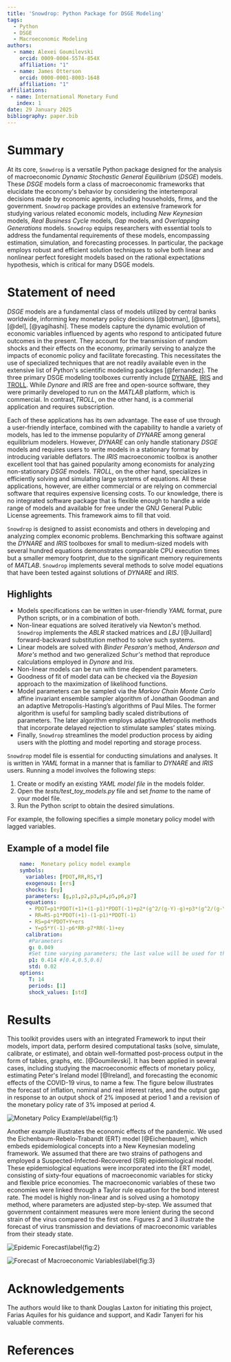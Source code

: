```yaml
---
title: 'Snowdrop: Python Package for DSGE Modeling'
tags:
  - Python
  - DSGE
  - Macroeconomic Modeling
authors:
  - name: Alexei Goumilevski
    orcid: 0009-0004-5574-854X
    affiliation: "1"
  - name: James Otterson
    orcid: 0000-0001-8003-1648
    affiliation: "1"
affiliations:
 - name: International Monetary Fund
   index: 1
date: 29 January 2025
bibliography: paper.bib
---
```

# Summary

At its core, `Snowdrop` is a versatile Python package designed for the analysis of macroeconomic *Dynamic Stochastic General Equilibrium* (*DSGE*) models. These *DSGE* models form a class of macroeconomic frameworks that elucidate the economy's behavior by considering the intertemporal decisions made by economic agents, including households, firms, and the government.  `Snowdrop` package provides an extensive framework for studying various related economic models, including *New Keynesian* models, *Real Business Cycle* models, *Gap* models, and *Overlapping Generations* models. `Snowdrop` equips researchers with essential tools to address the fundamental requirements of these models, encompassing estimation, simulation, and forecasting processes.  In particular, the package employs robust and efficient solution techniques to solve both linear and nonlinear perfect foresight models based on the rational expectations hypothesis, which is critical for many DSGE models.

# Statement of need

*DSGE* models are a fundamental class of models utilized by central banks worldwide, informing key monetary policy decisions [@botman], [@smets], [@del], [@yagihashi]. These models capture the dynamic evolution of economic variables influenced by agents who respond to anticipated future outcomes in the present.  They account for the transmission of random shocks and their effects on the economy, primarily serving to analyze the impacts of economic policy and facilitate forecasting. This necessitates the use of specialized techniques that are not readily available even in the extensive list of Python's scientific modeling packages [@fernandez]. The three primary DSGE modeling toolboxes currently include [DYNARE](https://www.dynare.org), [IRIS](https://iris.igpmn.org) and [TROLL](https://www.intex.com/troll/history.html). While *Dynare* and *IRIS* are free and open-source software, they were primarily developed to run on the *MATLAB* platform, which is commercial. In contrast,*TROLL*, on the other hand, is a commerial application and requires subscription.

Each of these applications has its own advantage. The ease of use through a user-friendly interface, combined with the capability to handle a variety of models, has led to the immense popularity of *DYNARE* among general equilibrium modelers. However, *DYNARE* can only handle stationary *DSGE* models and requires users to write models in a stationary format by introducing variable deflators. The *IRIS* macroeconomic toolbox is another excellent tool that has gained popularity among economists for analyzing non-stationary *DSGE* models. *TROLL*, on the other hand, specializes in efficiently solving and simulating large systems of equations. All these applications, however, are either commercial or are relying on commercial software that requires expensive licensing costs. To our knowledge, there is no integrated software package that is flexible enough to handle a wide range of models and available for free under the GNU General Public License agreements. This framework aims to fill that void. 

`Snowdrop` is designed to assist economists and others in developing and analyzing complex economic problems.   Benchmarking this software against the *DYNARE* and *IRIS* toolboxes for small to medium-sized models with several hundred equations demonstrates comparable CPU execution times but a smaller memory footprint, due to the significant memory requirements of *MATLAB*. `Snowdrop` implements several methods to solve model equations that have been tested against solutions of *DYNARE* and *IRIS*.


## Highlights

- Models specifications can be written in user-friendly *YAML* format, pure Python scripts, or in a combination of both.
- Non-linear equations are solved iteratively via Newton's method. `Snowdrop` implements the *ABLR* stacked matrices and *LBJ* [@Juillard] forward-backward substitution method to solve such systems.
- Linear models are solved with *Binder Pesaran's* method, *Anderson and More's* method and two generalized *Schur's* method that reproduce calculations employed in *Dynare* and *Iris*.
- Non-linear models can be run with time dependent parameters.
- Goodness of fit of model data can be checked via the *Bayesian* approach to the maximization of likelihood functions.
- Model parameters can be sampled via the *Markov Chain Monte Carlo* affine invariant ensemble sampler algorithm of Jonathan Goodman and an adaptive Metropolis-Hasting’s algorithms of Paul Miles. The former algorithm is useful for sampling badly scaled distributions of parameters. The later algorithm employs adaptive Metropolis methods that incorporate delayed rejection to stimulate samples’ states mixing.
- Finally, `Snowdrop` streamlines the model production process by aiding users with the plotting and model reporting and storage process.

`Snowdrop` model file is essential for conducting simulations and analyses. It is written in *YAML* format in a manner that is familiar to *DYNARE* and *IRIS* users. Running a model involves the following steps:

1. Create or modify an existing *YAML model file* in the models folder.
2. Open the *tests/test_toy_models.py* file and set *fname* to the name of your model file.
3. Run the Python script to obtain the desired simulations.

For example, the following specifies a simple monetary policy model with lagged variables.

## Example of a model file

```yaml
    name:  Monetary policy model example
    symbols:
      variables: [PDOT,RR,RS,Y]
      exogenous: [ers]
      shocks: [ey]
      parameters: [g,p1,p2,p3,p4,p5,p6,p7]
      equations:
       - PDOT=p1*PDOT(+1)+(1-p1)*PDOT(-1)+p2*(g^2/(g-Y)-g)+p3*(g^2/(g-Y(-1))-g)
       - RR=RS-p1*PDOT(+1)-(1-p1)*PDOT(-1)
       - RS=p4*PDOT+Y+ers
       - Y=p5*Y(-1)-p6*RR-p7*RR(-1)+ey
      calibration:
       #Parameters
       g: 0.049
       #Set time varying parameters; the last value will be used for the rest of this array
       p1: 0.414 #[0.4,0.5,0.6]
       std: 0.02
    options:
       T: 14
       periods: [1]
       shock_values: [std]
```

# Results

This toolkit provides users with an integrated Framework to input their models, import data, perform desired computational tasks (solve, simulate, calibrate, or estimate), and obtain well-formatted post-process output in the form of tables, graphs, etc. [@Goumilevski]. It has been applied in several cases, including studying the macroeconomic effects of monetary policy, estimating Peter's Ireland model [@Ireland], and forecasting the economic effects of the COVID-19 virus, to name a few. The figure below illustrates the forecast of inflation, nominal and real interest rates, and the output gap in response to an output shock of 2% imposed at period 1 and a revision of the monetary policy rate of 3% imposed at period 4.

![Monetary Policy Example\label{fig:1}](Decomposition.png)

Another example illustrates the economic effects of the pandemic. We used the Eichenbaum-Rebelo-Trabandt (ERT) model [@Eichenbaum], which embeds epidemiological concepts into a New Keynesian modeling framework. We assumed that there are two strains of pathogens and employed a Suspected-Infected-Recovered (SIR) epidemiological model. These epidemiological equations were incorporated into the ERT model, consisting of sixty-four equations of macroeconomic variables for sticky and flexible price economies. The macroeconomic variables of these two economies were linked through a Taylor rule equation for the bond interest rate. The model is highly non-linear and is solved using a homotopy method, where parameters are adjusted step-by-step. We assumed that government containment measures were more lenient during the second strain of the virus compared to the first one. Figures 2 and 3 illustrate the forecast of virus transmission and deviations of macroeconomic variables from their steady state.

![Epidemic Forecast\label{fig:2}](Virus.png)

![Forecast of Macroeconomic Variables\label{fig:3}](Economy.png)

# Acknowledgements

The authors would like to thank Douglas Laxton for initiating this project, Farias Aquiles for his guidance and support, and Kadir Tanyeri for his valuable comments.

# References
